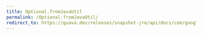 ```yaml
---
title: Optional.fromJavaUtil
permalink: /Optional.fromJavaUtil/
redirect_to: https://guava.dev/releases/snapshot-jre/api/docs/com/google/common/base/Optional.html#fromJavaUtil-java.util.Optional-
---
```

